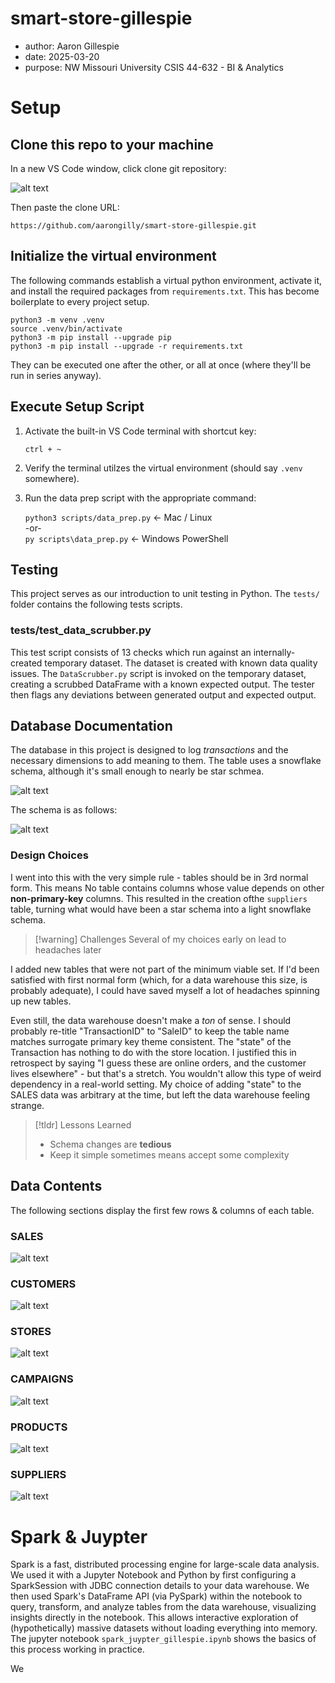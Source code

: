 # smart-store-gillespie

- author: Aaron Gillespie  
- date: 2025-03-20
- purpose: NW Missouri University CSIS 44-632 - BI & Analytics

# Setup

## Clone this repo to your machine

In a new VS Code window, click clone git repository:  

![alt text](assets/vsc_img.png)

Then paste the clone URL:  

`https://github.com/aarongilly/smart-store-gillespie.git`

## Initialize the virtual environment

The following commands establish a virtual python environment, activate it, and install the required packages from `requirements.txt`. This has become boilerplate to every project setup.

```shell
python3 -m venv .venv  
source .venv/bin/activate
python3 -m pip install --upgrade pip  
python3 -m pip install --upgrade -r requirements.txt
```

They can be executed one after the other, or all at once (where they'll be run in series anyway).

## Execute Setup Script

1. Activate the built-in VS Code terminal with shortcut key:  
    
    `ctrl + ~`

2. Verify the terminal utilzes the virtual environment (should say `.venv` somewhere).
3. Run the data prep script with the appropriate command:

    `python3 scripts/data_prep.py` <- Mac / Linux   
        -or-  
    `py scripts\data_prep.py` <- Windows PowerShell

## Testing

This project serves as our introduction to unit testing in Python. The `tests/` folder contains the following tests scripts.

### tests/test_data_scrubber.py

This test script consists of 13 checks which run against an internally-created temporary dataset. The dataset is created with known data quality issues. The `DataScrubber.py` script is invoked on the temporary dataset, creating a scrubbed DataFrame with a known expected output. The tester then flags any deviations between generated output and expected output.

## Database Documentation

The database in this project is designed to log _transactions_ and the necessary dimensions to add meaning to them. The table uses a snowflake schema, although it's small enough to nearly be star schmea.

![alt text](assets/schema.png)

The schema is as follows:

![alt text](assets/SCHEMA_TABLE.png)

### Design Choices
I went into this with the very simple rule - tables should be in 3rd normal form. This means No table contains columns whose value depends on other **non-primary-key** columns. This resulted in the creation ofthe `suppliers` table, turning what would have been a star schema into a light snowflake schema.

> [!warning] Challenges
> Several of my choices early on lead to headaches later

I added new tables that were not part of the minimum viable set. If I'd been satisfied with first normal form (which, for a data warehouse this size, is probably adequate), I could have saved myself a lot of headaches spinning up new tables. 

Even still, the data warehouse doesn't make a _ton_ of sense. I should probably re-title "TransactionID" to "SaleID" to keep the table name matches surrogate primary key theme consistent. The "state" of the Transaction has nothing to do with the store location. I justified this in retrospect by saying "I guess these are online orders, and the customer lives elsewhere" - but that's a stretch. You wouldn't allow this type of weird dependency in a real-world setting. My choice of adding "state" to the SALES data was arbitrary at the time, but left the data warehouse feeling strange.

> [!tldr] Lessons Learned
> - Schema changes are **tedious**
> - Keep it simple sometimes means accept some complexity

## Data Contents
The following sections display the first few rows & columns of each table.

### SALES
![alt text](assets/SALES.png)

### CUSTOMERS
![alt text](assets/CUSTOMERS.png)

### STORES
![alt text](assets/STORES.png)

### CAMPAIGNS
![alt text](assets/CAMPAIGNS.png)

### PRODUCTS
![alt text](assets/PRODUCTS.png)

### SUPPLIERS
![alt text](assets/SUPPLIERS.png)

# Spark & Juypter

Spark is a fast, distributed processing engine for large-scale data analysis. We used it with a Jupyter Notebook and Python by first configuring a SparkSession with JDBC connection details to your data warehouse. We then used Spark's DataFrame API (via PySpark) within the notebook to query, transform, and analyze tables from the data warehouse, visualizing insights directly in the notebook. This allows interactive exploration of (hypothetically) massive datasets without loading everything into memory. The jupyter notebook `spark_juypter_gillespie.ipynb` shows the basics of this process working in practice.

We 